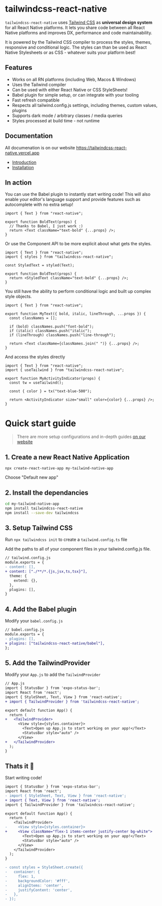 # tailwindcss-react-native

`tailwindcss-react-native` uses [Tailwind CSS](https://tailwindcss.com) as **universal design system** for all React Native platforms. It lets you share code between all React Native platforms and improves DX, performance and code maintainability.

It is powered by the Tailwind CSS compiler to process the styles, themes, responsive and conditional logic. The styles can than be used as React Native Stylesheets or as CSS - whatever suits your platform best!

## Features

- Works on all RN platforms (including Web, Macos & Windows)
- Uses the Tailwind compiler
- Can be used with either React Native or CSS StyleSheets!
- Babel plugin for simple setup, or can integrate with your tooling
- Fast refresh compatible
- Respects all tailwind.config.js settings, including themes, custom values, plugins
- Supports dark mode / arbitrary classes / media queries
- Styles processed at build time - not runtime

## Documentation

All documenation is on our website https://tailwindcss-react-native.vercel.app

- [Introduction](https://tailwindcss-react-native.vercel.app/)
- [Installation](https://tailwindcss-react-native.vercel.app/installation)

## In action

You can use the Babel plugin to instantly start writing code! This will also enable your editor's language support and provide features such as autocomplete with no extra setup!

```tsx
import { Text } from "react-native";

export function BoldText(props) {
  // Thanks to Babel, I just work :)
  return <Text className="text-bold" {...props} />;
}
```

Or use the Component API to be more explicit about what gets the styles.

```tsx
import { Text } from "react-native";
import { styles } from "tailwindcss-react-native";

const StyledText = styled(Text);

export function BoldText(props) {
  return <StyledText className="text-bold" {...props} />;
}
```

You still have the ability to perform conditional logic and built up complex style objects.

```tsx
import { Text } from "react-native";

export function MyText({ bold, italic, lineThrough, ...props }) {
  const classNames = [];

  if (bold) classNames.push("font-bold");
  if (italic) classNames.push("italic");
  if (lineThrough) classNames.push("line-through");

  return <Text className={classNames.join(" ")} {...props} />;
}
```

And access the styles directly

```tsx
import { Text } from "react-native";
import { useTailwind } from "tailwindcss-react-native";

export function MyActivityIndicator(props) {
  const tw = useTailwind();

  const { color } = tx("text-blue-500");

  return <ActivityIndicator size="small" color={color} {...props} />;
}
```

# Quick start guide

> There are more setup configurations and in-depth guides [on our website](https://tailwindcss-react-native.vercel.app/installation)

## 1. Create a new React Native Application

```
npx create-react-native-app my-tailwind-native-app
```

Choose "Default new app"

## 2. Install the dependancies

```bash
cd my-tailwind-native-app
npm install tailwindcss-react-native
npm install --save-dev tailwindcss
```

## 3. Setup Tailwind CSS

Run `npx tailwindcss init` to create a `tailwind.config.ts` file

Add the paths to all of your component files in your tailwind.config.js file.

```diff
// tailwind.config.js
module.exports = {
- content: [],
+ content: ["./**/*.{js,jsx,ts,tsx}"],
  theme: {
    extend: {},
  },
  plugins: [],
}
```

## 4. Add the Babel plugin

Modify your `babel.config.js`

```diff
// babel.config.js
module.exports = {
- plugins: [],
+ plugins: ["tailwindcss-react-native/babel"],
};
```

## 5. Add the TailwindProvider

Modify your `App.js` to add the `TailwindProvider`

```diff
// App.js
import { StatusBar } from 'expo-status-bar';
import React from 'react';
import { StyleSheet, Text, View } from 'react-native';
+ import { TailwindProvider } from 'tailwindcss-react-native';

export default function App() {
  return (
+   <TailwindProvider>
      <View style={styles.container}>
        <Text>Open up App.js to start working on your app!</Text>
        <StatusBar style="auto" />
      </View>
+   </TailwindProvider>
  );
}
```

## Thats it 🎉

Start writing code!

```diff
import { StatusBar } from 'expo-status-bar';
import React from 'react';
- import { StyleSheet, Text, View } from 'react-native';
+ import { Text, View } from 'react-native';
import { TailwindProvider } from 'tailwindcss-react-native';

export default function App() {
  return (
    <TailwindProvider>
-     <View style={styles.container}>
+     <View className="flex-1 items-center justify-center bg-white">
        <Text>Open up App.js to start working on your app!</Text>
        <StatusBar style="auto" />
      </View>
    </TailwindProvider>
  );
}

- const styles = StyleSheet.create({
-   container: {
-     flex: 1,
-     backgroundColor: '#fff',
-     alignItems: 'center',
-     justifyContent: 'center',
-   },
- });
```
